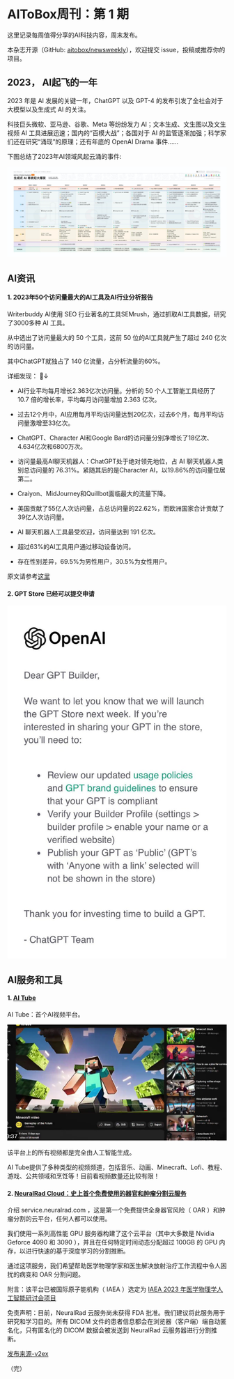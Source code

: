 # AIToBox周刊：第 1 期

这里记录每周值得分享的AI科技内容，周末发布。

本杂志开源（GitHub: [aitobox/newsweekly](https://github.com/aitobox/newsweekly)），欢迎提交 issue，投稿或推荐你的项目。


## 2023， AI起飞的一年

2023 年是 AI 发展的关键一年，ChatGPT 以及 GPT-4 的发布引发了全社会对于大模型以及生成式 AI 的关注。

科技巨头微软、亚马逊、谷歌、Meta 等纷纷发力 AI；文本生成、文生图以及文生视频 AI 工具进展迅速；国内的“百模大战”；各国对于 AI 的监管逐渐加强；科学家们还在研究“涌现”的原理；还有年底的 OpenAI Drama 事件……

下图总结了2023年AI领域风起云涌的事件:

![](../images/issue-001/ai2023.jpg)

## AI资讯

#### 1. 2023年50个访问量最大的AI工具及AI行业分析报告

Writerbuddy AI使用 SEO 行业著名的工具SEMrush，通过抓取AI工具数据，研究了3000多种 AI 工具。

从中选出了访问量最大的 50 个工具，这前 50 位的AI工具就产生了超过 240 亿次的访问量。

其中ChatGPT就独占了 140 亿流量，占分析流量的60%。

详细发现： 🧵↓

- AI行业平均每月增长2.363亿次访问量。分析的 50 个人工智能工具经历了 10.7 倍的增长率，平均每月访问量增加 2.363 亿次。

- 过去12个月中，AI应用每月平均访问量达到20亿次，过去6个月，每月平均访问量激增至33亿次。

- ChatGPT、Character AI和Google Bard的访问量分别净增长了18亿次、4.634亿次和6800万次。

- 访问量最高AI聊天机器人：ChatGPT处于绝对领先地位，占 AI 聊天机器人类别总访问量的 76.31%。紧随其后的是Character AI，以19.86%的访问量位居第二。

- Craiyon、MidJourney和Quillbot面临最大的流量下降。

- 美国贡献了55亿人次访问量，占总访问量的22.62%，而欧洲国家合计贡献了39亿人次访问量。

- AI 聊天机器人工具最受欢迎，访问量达到 191 亿次。

- 超过63%的AI工具用户通过移动设备访问。

- 存在性别差异，69.5%为男性用户，30.5%为女性用户。

原文请参考[这里](https://writerbuddy.ai/blog/ai-industry-analysis)

#### 2. GPT Store 已经可以提交申请

![](../images/issue-001/gptstore.jpg)

## AI服务和工具

#### 1. [AI Tube](https://jbilcke-hf-ai-tube.hf.space/)

AI Tube：首个AI视频平台。

![](../images/issue-001/aitube.png)

该平台上的所有视频都是完全由人工智能生成。

AI Tube提供了多种类型的视频频道，包括音乐、动画、Minecraft、Lofi、教程、游戏、公共领域和烹饪等！目前看视频数量还比较有限！


#### 2. [NeuralRad Cloud：史上首个免费使用的器官和肿瘤分割云服务](http://service.neuralrad.com/)

介绍 service.neuralrad.com ，这是第一个免费提供全身器官风险（ OAR ）和肿瘤分割的云平台，任何人都可以使用。

我们使用一系列高性能 GPU 服务器构建了这个云平台（其中大多数是 Nvidia Geforce 4090 和 3090 ），并且在任何特定时间动态分配超过 100GB 的 GPU 内存，以进行快速的基于深度学习的分割推断。

通过这项服务，我们希望帮助医学物理学家和医生解决放射治疗工作流程中令人困扰的病变和 OAR 分割问题。

附言：该平台已被国际原子能机构（ IAEA ）选定为 [IAEA 2023 年医学物理学人工智能研讨会项目](https://www.iaea.org/events/evt2304232)

免责声明：目前，NeuralRad 云服务尚未获得 FDA 批准。我们建议将此服务用于研究和学习目的。所有 DICOM 文件的患者信息都会在浏览器（客户端）端自动匿名化，只有匿名化的 DICOM 数据会被发送到 NeuralRad 云服务器进行分割推断。

[发布来源-v2ex](https://v2ex.com/t/1006501)


（完）
